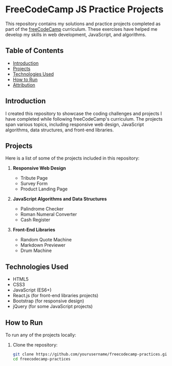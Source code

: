 # FreeCodeCamp JS Practice Projects

This repository contains my solutions and practice projects completed as part of the [freeCodeCamp](https://www.freecodecamp.org/) curriculum. These exercises have helped me develop my skills in web development, JavaScript, and algorithms.

## Table of Contents

- [Introduction](#introduction)
- [Projects](#projects)
- [Technologies Used](#technologies-used)
- [How to Run](#how-to-run)
- [Attribution](#attribution)

## Introduction

I created this repository to showcase the coding challenges and projects I have completed while following freeCodeCamp's curriculum. The projects span various topics, including responsive web design, JavaScript algorithms, data structures, and front-end libraries.

## Projects

Here is a list of some of the projects included in this repository:

1. **Responsive Web Design**
   - Tribute Page
   - Survey Form
   - Product Landing Page

2. **JavaScript Algorithms and Data Structures**
   - Palindrome Checker
   - Roman Numeral Converter
   - Cash Register

3. **Front-End Libraries**
   - Random Quote Machine
   - Markdown Previewer
   - Drum Machine

## Technologies Used

- HTML5
- CSS3
- JavaScript (ES6+)
- React.js (for front-end libraries projects)
- Bootstrap (for responsive design)
- jQuery (for some JavaScript projects)

## How to Run

To run any of the projects locally:

1. Clone the repository:
   ```bash
   git clone https://github.com/yourusername/freecodecamp-practices.git
   cd freecodecamp-practices
